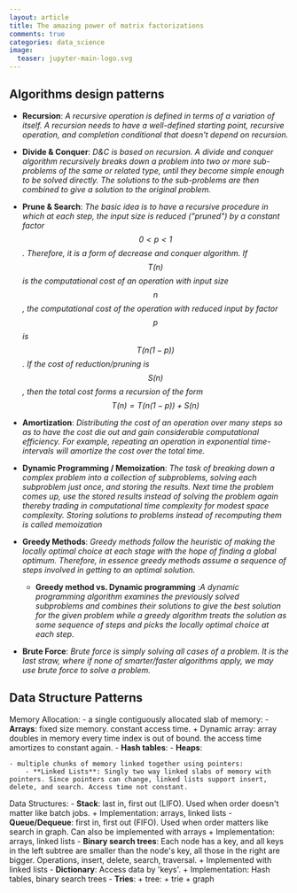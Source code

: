 ```yaml
---
layout: article
title: The amazing power of matrix factorizations
comments: true
categories: data_science
image:
  teaser: jupyter-main-logo.svg
---
```


## Algorithms design patterns
- **Recursion**: *A recursive operation is defined in terms of a variation of itself. A recursion needs to have a well-defined starting point, recursive operation, and completion conditional that doesn't depend on recursion.*

- **Divide & Conquer**: *D&C is based on recursion. A divide and conquer algorithm recursively breaks down a problem into two or more sub-problems of the same or related type, until they become simple enough to be solved directly. The solutions to the sub-problems are then combined to give a solution to the original problem.*

- **Prune & Search**: *The basic idea is to have a recursive procedure in which at each step, the input size is reduced ("pruned") by a constant factor $$0 < p < 1$$. Therefore, it is a form of decrease and conquer algorithm. If $$T(n)$$ is the computational cost of an operation with input size $$n$$, the computational cost of the operation with reduced input by factor $$p$$ is $$T(n(1-p))$$. If the cost of reduction/pruning is $$S(n)$$, then the total cost forms a recursion of the form $$T(n) = T(n(1-p)) + S(n)$$*

- **Amortization**: *Distributing the cost of an operation over many steps so as to have the cost die out and gain considerable computational efficiency. For example, repeating an operation in exponential time-intervals will amortize the cost over the total time.*

- **Dynamic Programming / Memoization**: *The task of breaking down a complex problem into a collection of subproblems, solving each subproblem just once, and storing the results. Next time the problem comes up, use the stored results instead of solving the problem again thereby trading in computational time complexity for modest space complexity. Storing solutions to problems instead of recomputing them is called memoization* 

- **Greedy Methods**: *Greedy methods follow the heuristic of making the locally optimal choice at each stage with the hope of finding a global optimum. Therefore, in essence greedy methods assume a sequence of steps involved in getting to an optimal solution.*
    + **Greedy method vs. Dynamic programming** :*A dynamic programming algorithm examines the previously solved subproblems and combines their solutions to give the best solution for the given problem while a greedy algorithm treats the solution as some sequence of steps and picks the locally optimal choice at each step.*

- **Brute Force**: *Brute force is simply solving all cases of a problem. It is the last straw, where if none of smarter/faster algorithms apply, we may use brute force to solve a problem.*

## Data Structure Patterns

Memory Allocation:
    - a single contiguously allocated slab of memory:
        - **Arrays**: fixed size memory. constant access time. 
            + Dynamic array: array doubles in memory every time index is out of bound. the access time amortizes to constant again. 
        - **Hash tables**:
        - **Heaps**:

    - multiple chunks of memory linked together using pointers:
        - **Linked Lists**: Singly two way linked slabs of memory with pointers. Since pointers can change, linked lists support insert, delete, and search. Access time not constant. 

Data Structures:
    - **Stack**: last in, first out (LIFO). Used when order doesn't matter like batch jobs.
        + Implementation: arrays, linked lists
    - **Queue/Dequeue**: first in, first out (FIFO). Used when order matters like search in graph. Can also be implemented with arrays
        + Implementation: arrays, linked lists
    - **Binary search trees**: Each node has a key, and all keys in the left subtree are smaller than the node's key, all those in the right are bigger. Operations, insert, delete, search, traversal.
        + Implemented with linked lists
    - **Dictionary**: Access data by 'keys'.
        + Implementation: Hash tables, binary search trees
    - **Tries**:
        + tree: 
        + trie
        + graph